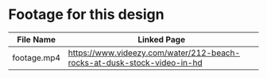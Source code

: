 # Footage for this design

File Name | Linked Page
--- | ---
footage.mp4|https://www.videezy.com/water/212-beach-rocks-at-dusk-stock-video-in-hd
